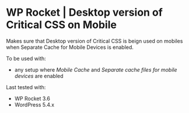 # WP Rocket | Desktop version of Critical CSS on Mobile

Makes sure that Desktop version of Critical CSS is beign used on mobiles when Separate Cache for Mobile Devices is enabled.

To be used with:
* any setup where _Mobile Cache_ and _Separate cache files for mobile devices_ are enabled

Last tested with:
* WP Rocket 3.6
* WordPress 5.4.x
